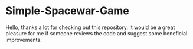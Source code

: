 # Simple-Spacewar-Game
Hello, thanks a lot for checking out this repository. It would be a great pleasure for me if someone reviews the code and suggest some beneficial improvements.
